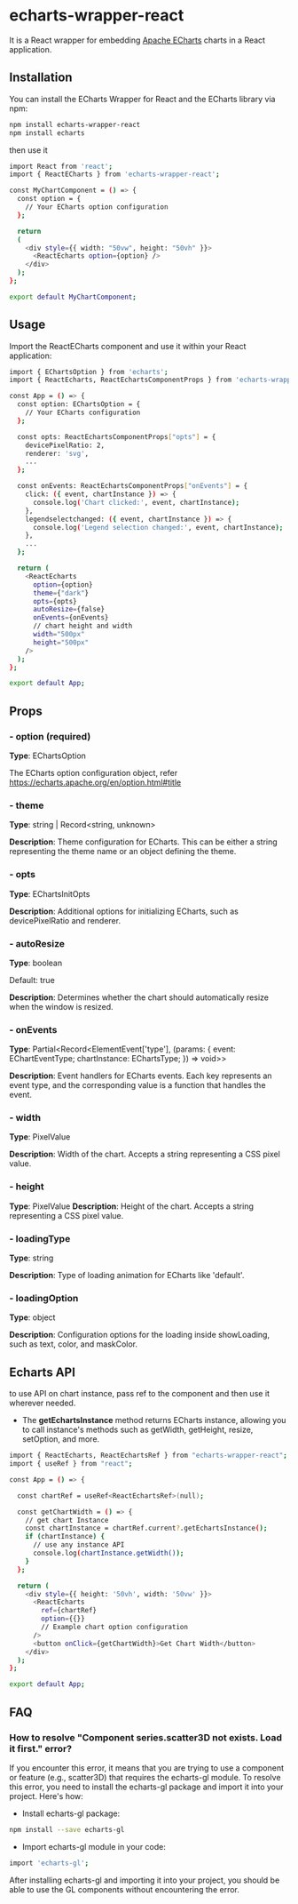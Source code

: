 # echarts-wrapper-react

It is a React wrapper for embedding [Apache ECharts](https://echarts.apache.org/en/index.html) charts in a React application.

## Installation

You can install the ECharts Wrapper for React and the ECharts library via npm:

```bash
npm install echarts-wrapper-react
npm install echarts
```

then use it

```sh
import React from 'react';
import { ReactECharts } from 'echarts-wrapper-react';

const MyChartComponent = () => {
  const option = {
    // Your ECharts option configuration
  };

  return
  (
    <div style={{ width: "50vw", height: "50vh" }}>
      <ReactEcharts option={option} />
    </div>
  );
};

export default MyChartComponent;
```

## Usage

Import the ReactECharts component and use it within your React application:

```bash
import { EChartsOption } from 'echarts';
import { ReactEcharts, ReactEchartsComponentProps } from 'echarts-wrapper-react';

const App = () => {
  const option: EChartsOption = {
    // Your ECharts configuration
  };

  const opts: ReactEchartsComponentProps["opts"] = {
    devicePixelRatio: 2,
    renderer: 'svg',
    ...
  };

  const onEvents: ReactEchartsComponentProps["onEvents"] = {
    click: ({ event, chartInstance }) => {
      console.log('Chart clicked:', event, chartInstance);
    },
    legendselectchanged: ({ event, chartInstance }) => {
      console.log('Legend selection changed:', event, chartInstance);
    },
    ...
  };

  return (
    <ReactEcharts
      option={option}
      theme={"dark"}
      opts={opts}
      autoResize={false}
      onEvents={onEvents}
      // chart height and width
      width="500px"
      height="500px"
    />
  );
};

export default App;

```

## Props

### - option (required)

**Type**: EChartsOption

The ECharts option configuration object, refer https://echarts.apache.org/en/option.html#title

### - theme

**Type**: string | Record<string, unknown>

**Description**: Theme configuration for ECharts. This can be either a string representing the theme name or an object defining the theme.

### - opts

**Type**: EChartsInitOpts

**Description**: Additional options for initializing ECharts, such as devicePixelRatio and renderer.

### - autoResize

**Type**: boolean

Default: true

**Description**: Determines whether the chart should automatically resize when the window is resized.

### - onEvents

**Type**: Partial<Record<ElementEvent['type'], (params: { event: EChartEventType; chartInstance: EChartsType; }) => void>>

**Description**: Event handlers for ECharts events. Each key represents an event type, and the corresponding value is a function that handles the event.

### - width

**Type**: PixelValue

**Description**: Width of the chart. Accepts a string representing a CSS pixel value.

### - height

**Type**: PixelValue
**Description**: Height of the chart. Accepts a string representing a CSS pixel value.

### - loadingType

**Type**: string

**Description**: Type of loading animation for ECharts like 'default'.

### - loadingOption

**Type**: object

**Description**: Configuration options for the loading inside showLoading, such as text, color, and maskColor.

## Echarts API

to use API on chart instance, pass ref to the component and then use it wherever needed.

- The **getEchartsInstance** method returns ECharts instance, allowing you to call instance's methods such as getWidth, getHeight, resize, setOption, and more.

```sh
import { ReactEcharts, ReactEchartsRef } from "echarts-wrapper-react";
import { useRef } from "react";

const App = () => {

  const chartRef = useRef<ReactEchartsRef>(null);

  const getChartWidth = () => {
    // get chart Instance
    const chartInstance = chartRef.current?.getEchartsInstance();
    if (chartInstance) {
      // use any instance API
      console.log(chartInstance.getWidth());
    }
  };

  return (
    <div style={{ height: '50vh', width: '50vw' }}>
      <ReactEcharts
        ref={chartRef}
        option={{}}
        // Example chart option configuration
      />
      <button onClick={getChartWidth}>Get Chart Width</button>
    </div>
  );
};

export default App;
```

## FAQ

### How to resolve "Component series.scatter3D not exists. Load it first." error?

If you encounter this error, it means that you are trying to use a component or feature (e.g., scatter3D) that requires the echarts-gl module.
To resolve this error, you need to install the echarts-gl package and import it into your project. Here's how:

- Install echarts-gl package:

```bash
npm install --save echarts-gl
```

- Import echarts-gl module in your code:

```sh
import 'echarts-gl';
```

After installing echarts-gl and importing it into your project, you should be able to use the GL components without encountering the error.
